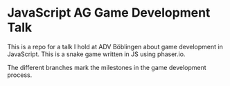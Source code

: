 # JavaScript AG Game Development Talk

This is a repo for a talk I hold at ADV Böblingen about game development in JavaScript. This is a snake game written in JS using phaser.io.

The different branches mark the milestones in the game development process.
